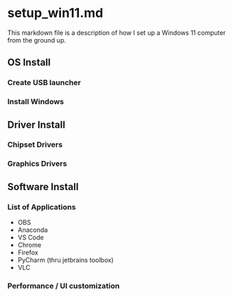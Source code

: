 # setup_win11.md

This markdown file is a description of how I set up a Windows 11 computer from the ground up.

## OS Install

### Create USB launcher

### Install Windows

## Driver Install

### Chipset Drivers

### Graphics Drivers

## Software Install

### List of Applications

 * OBS
 * Anaconda
 * VS Code
 * Chrome
 * Firefox
 * PyCharm (thru jetbrains toolbox)
 * VLC

### Performance / UI customization

